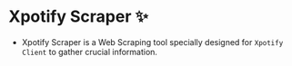 # Xpotify Scraper ✨
- Xpotify Scraper is a Web Scraping tool specially designed for `Xpotify Client` to gather crucial information.  
